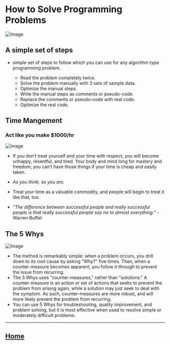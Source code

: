 # How to Solve Programming Problems

![Image](https://fiverr-res.cloudinary.com/images/q_auto,f_auto/gigs/178911183/original/0cced2a3c9274be05710c10bb91931239b11bd31/solve-the-programming-problems.png)

## A simple set of steps
* simple set of steps to follow which you can use for any algorithm type programming problem.

  - Read the problem completely twice.
  - Solve the problem manually with 3 sets of sample data.
  - Optimize the manual steps.
  - Write the manual steps as comments or pseudo-code.
  - Replace the comments or pseudo-code with real code.
  - Optimize the real code.

## Time Mangement 
### Act like you make $1000/hr
![Image](https://intecselect.com/wp-content/uploads/2019/02/black-and-white-businessman-company-140945.jpg)

* If you don’t treat yourself and your time with respect, you will become unhappy, resentful, and tired. Your body and mind long for mastery and freedom; you can’t have those things if your time is cheap and easily taken.

 * *As you think, so you are.*
 * Treat your time as a valuable commodity, and people will begin to treat it like that, too.
 * *“The difference between successful people and really successful people is that really successful people say no to almost everything.”* -Warren Buffet

## The 5 Whys

![Image](https://expertprogrammanagement.com/wp-content/uploads/2019/05/The-5-Whys.png)

* The method is remarkably simple: when a problem occurs, you drill down to its root cause by asking "Why?" five times. Then, when a counter-measure becomes apparent, you follow it through to prevent the issue from recurring.
* The 5 Whys uses "counter-measures," rather than "solutions." A counter-measure is an action or set of actions that seeks to prevent the problem from arising again, while a solution may just seek to deal with the symptom. As such, counter-measures are more robust, and will more likely prevent the problem from recurring. 
* You can use 5 Whys for troubleshooting, quality improvement, and problem solving, but it is most effective when used to resolve simple or moderately difficult problems.

*****************************************************************

## [ Home ](https://reem-alqurm.github.io/ReadingNotes/)